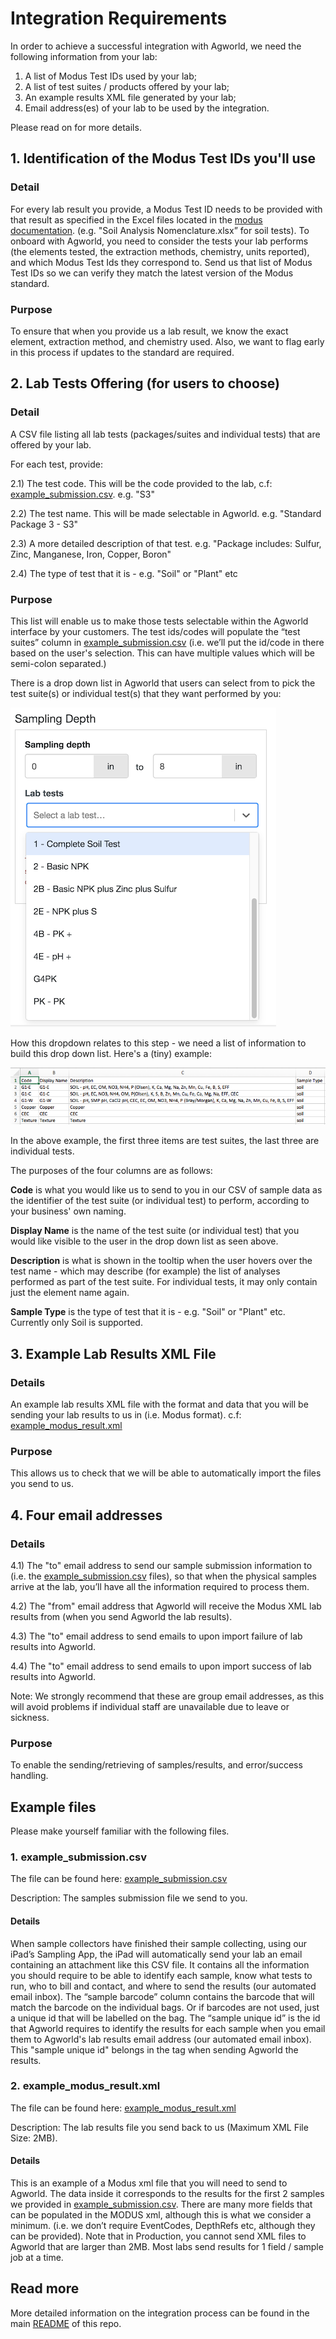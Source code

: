 # Integration Requirements

In order to achieve a successful integration with Agworld, we need the following information from your lab:
1. A list of Modus Test IDs used by your lab;
2. A list of test suites / products offered by your lab;
3. An example results XML file generated by your lab;
4. Email address(es) of your lab to be used by the integration.

Please read on for more details.

## 1. Identification of the Modus Test IDs you'll use
### Detail
For every lab result you provide, a Modus Test ID needs to be provided with that result as specified in the Excel files located in the [modus documentation](https://github.com/AgGateway/Modus/tree/main/Method%20Lists/Modus%201). (e.g. "Soil Analysis Nomenclature.xlsx” for soil tests). To onboard with Agworld, you need to consider the tests your lab performs (the elements tested, the extraction methods, chemistry, units reported), and which Modus Test Ids they correspond to. Send us that list of Modus Test IDs so we can verify they match the latest version of the Modus standard.

### Purpose
To ensure that when you provide us a lab result, we know the exact element, extraction method, and chemistry used. Also, we want to flag early in this process if updates to the standard are required.

## 2. Lab Tests Offering (for users to choose)
### Detail
A CSV file listing all lab tests (packages/suites and individual tests) that are offered by your lab.

For each test, provide:

2.1) The test code. This will be the code provided to the lab, c.f: [example_submission.csv](https://github.com/semiosBIO/modus-integration/blob/main/example_submission.csv). e.g. "S3"

2.2) The test name. This will be made selectable in Agworld. e.g. "Standard Package 3 - S3"

2.3) A more detailed description of that test. e.g. "Package includes: Sulfur, Zinc, Manganese, Iron, Copper, Boron"

2.4) The type of test that it is - e.g. "Soil" or "Plant" etc

### Purpose
This list will enable us to make those tests selectable within the Agworld interface by your customers.
The test ids/codes will populate the “test suites” column in [example_submission.csv](https://github.com/semiosBIO/modus-integration/blob/main/example_submission.csv)
(i.e. we’ll put the id/code in there based on the user's selection. This can have multiple values which will be semi-colon separated.)

There is a drop down list in Agworld that users can select from to pick the test suite(s) or individual test(s) that they want performed by you:

![In Agworld these options will be provided to your customers](https://github.com/semiosBIO/modus-integration/blob/main/lab_test_selection.png)

How this dropdown relates to this step - we need a list of information to build this drop down list.
Here's a (tiny) example:

![Send us this information](https://github.com/semiosBIO/modus-integration/blob/main/test_suite_csv.png)

In the above example, the first three items are test suites, the last three are individual tests.

The purposes of the four columns are as follows:

**Code** is what you would like us to send to you in our CSV of sample data as the identifier of the test suite (or individual test) to perform, according to your business' own naming.

**Display Name** is the name of the test suite (or individual test) that you would like visible to the user in the drop down list as seen above.

**Description** is what is shown in the tooltip when the user hovers over the test name - which may describe (for example) the list of analyses performed as part of the test suite. For individual tests, it may only contain just the element name again.

**Sample Type** is the type of test that it is - e.g. "Soil" or "Plant" etc. Currently only Soil is supported.

## 3. Example Lab Results XML File
### Details
An example lab results XML file with the format and data that you will be sending your lab results to us in (i.e. Modus format). c.f: [example_modus_result.xml](https://github.com/semiosBIO/modus-integration/blob/main/example_modus_result.xml)

### Purpose
This allows us to check that we will be able to automatically import the files you send to us.

## 4. Four email addresses
### Details
4.1) The "to" email address to send our sample submission information to (i.e. the [example_submission.csv](https://github.com/semiosBIO/modus-integration/blob/main/example_submission.csv) files), so that when the physical samples arrive at the lab, you’ll have all the information required to process them.

4.2) The "from" email address that Agworld will receive the Modus XML lab results from (when you send Agworld the lab results).

4.3) The "to" email address to send emails to upon import failure of lab results into Agworld.

4.4) The "to" email address to send emails to upon import success of lab results into Agworld.

Note: We strongly recommend that these are group email addresses, as this will avoid problems if individual staff are unavailable due to leave or sickness.

### Purpose
To enable the sending/retrieving of samples/results, and error/success handling.

## Example files
Please make yourself familiar with the following files.

### 1. example_submission.csv
The file can be found here: [example_submission.csv](https://github.com/semiosBIO/modus-integration/blob/main/example_submission.csv)

Description: The samples submission file we send to you.

#### Details
When sample collectors have finished their sample collecting, using our iPad’s Sampling App, the iPad will automatically send your lab an email containing an attachment like this CSV file.
It contains all the information you should require to be able to identify each sample, know what tests to run, who to bill and contact, and where to send the results (our automated email inbox).
The “sample barcode” column contains the barcode that will match the barcode on the individual bags. Or if barcodes are not used, just a unique id that will be labelled on the bag.
The “sample unique id” is the id that Agworld requires to identify the results for each sample when you email them to Agworld's lab results email address (our automated email inbox).
This "sample unique id" belongs in the <FMISSampleID> tag when sending Agworld the results.

### 2. example_modus_result.xml
The file can be found here: [example_modus_result.xml](https://github.com/semiosBIO/modus-integration/blob/main/example_modus_result.xml)

Description: The lab results file you send back to us (Maximum XML File Size: 2MB).

#### Details
This is an example of a Modus xml file that you will need to send to Agworld.
The data inside it corresponds to the results for the first 2 samples we provided in [example_submission.csv](https://github.com/semiosBIO/modus-integration/blob/main/example_submission.csv).
There are many more fields that can be populated in the MODUS xml, although this is what we consider a minimum.
(i.e. we don’t require EventCodes, DepthRefs etc, although they can be provided).
Note that in Production, you cannot send XML files to Agworld that are larger than 2MB. Most labs send results for 1 field / sample job at a time.

## Read more
More detailed information on the integration process can be found in the main [README](https://github.com/semiosBIO/modus-integration/blob/main/README.md) of this repo.
